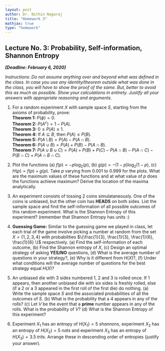 ```yaml
---
layout: post   
author: Dr. Nithin Nagaraj   
title: "Homework 3"
mathjax: true
type: "homework"
---
```

## Lecture No. 3: Probability, Self-information, Shannon Entropy
***[Deadline: February 6, 2020]***

*Instructions: Do not assume anything over and beyond what was defined in the class. In case you use any identity/theorem outside what was done in the class, you will have to show the proof of the same. But, better to avoid this as much as possible. Show your calculations in entirety. Justify all your answers with appropriate reasoning and arguments.*


1.  For a random experiment $X$ with sample space $S$, starting from the axioms of probability, prove:\
    **Theorem 1:** $P(\phi) = 0$.\
    **Theorem 2:** $P(A^c) = 1-P(A)$.\
    **Theorem 3:** $0 \leq P(A) \leq 1$.\
    **Theorem 4:** If $A \subseteq B$, then $P(A) \leq P(B)$.\
    **Theorem 5:** $P(A \setminus B) = P(A) - P(A  \cap B)$.\
    **Theorem 6:** $P(A \cup B) = P(A) +P(B) - P(A  \cap B)$.\
    **Theorem 7:**
    $P(A \cup B \cup C) = P(A) + P(B) + P(C) - P(A \cap B) - P(A \cap C) - P(B \cap C) + P(A\cap B \cap C)$.

2.  Plot the functions (a) $f(p) = -p\log_2(p)$, (b)
    $g(p) = -(1-p)\log_2(1-p)$, (c) $H(p) = f(p)+g(p)$. Take $p$ varying from 0.001 to 0.999 for the plots. What are the maximum values of these functions and at what value of $p$ does the functions achieve maximum? Derive the location of the maxima analytically.

3.  An experiment consists of tossing 2 coins simulataneously. One of the coins is unbiased, but the other coin has **HEADS** on both sides. List the sample space and find the self-information of all possible   outcomes of this random experiment. What is the Shannon Entropy of this experiment? (remember that Shannon Entropy has units :)

4.  **Guessing Game:** Similar to the guessing game we played in class, let each trial of the game involve picking a number at random from the set $X = \{1,2,3,4 \}$ with probabilities
    $\{\frac{1}{3}, \frac{1}{3}, \frac{1}{6}, \frac{1}{6} \}$  respectively. (a) Find the self-information of each outcome, (b) Find the Shannon entropy of $X$, (c) Design an optimal strategy of asking **YES/NO** questions, (d) What is the average number of questions in your strategy?, (e) Why is it different from $H(X)$?, (f) Under    what conditions will the average number of questions for the best    strategy equal $H(X)$?

5.  An unbiased die with 3 sides numbered 1, 2 and 3 is rolled once. If    1 appears, then another unbiased die with six sides is freshly  rolled, else (if a 2 or a 3 appeared in the first roll of the first die) do nothing. (a) Write the sample space $S$ and the associated probabilities of all the outcomes of $S$. (b) What is the probability that a 4 appears in any of the rolls? (c) Let $V$ be the event that a **prime** number appears in any of the rolls. What is the probability of $V$? (d) What is the Shannon Entropy of this experiment?

6.  Experiment $X_1$ has an entropy of $H(X_1) = 5~shannons$, experiment $X_2$ has an entropy of $H(X_2) = 5~nats$ and experiment $X_3$ has an entropy of $H(X_3) = 3.5~trits$. Arrange these in descending order of entropies (justify your answer).
